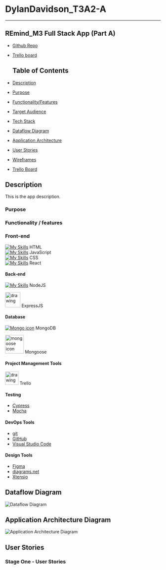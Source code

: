 # DylanDavidson_T3A2-A  
_______________________________________________   
## REmind_M3 Full Stack App (Part A) 
  
- [Github Repo](https://github.com/Cheese-steak-jimmys/REmind_M3-docs)
- [Trello board](https://trello.com/b/ji5PjIUX)  
  
  ## Table of Contents  

- [Description](https://github.com/Cheese-steak-jimmys/REmind_M3-docs#description)
- [Purpose](https://github.com/Cheese-steak-jimmys/REmind_M3-docs#purpose)
- [Functionality/Features](https://github.com/Cheese-steak-jimmys/REmind_M3-docs#functionality--features)
- [Target Audience](https://github.com/Cheese-steak-jimmys/REmind_M3-docs#target-audience)
- [Tech Stack](https://github.com/Cheese-steak-jimmys/REmind_M3-docs#tech-stack)
- [Dataflow Diagram](https://github.com/Cheese-steak-jimmys/REmind_M3-docs#dataflow-diagram)
- [Application Architecture](https://github.com/Cheese-steak-jimmys/REmind_M3-docs#application-architecture-diagram)
- [User Stories](https://github.com/Cheese-steak-jimmys/REmind_M3-docs#user-stories)
- [Wireframes](https://github.com/Cheese-steak-jimmys/REmind_M3-docs#wireframes)
- [Trello Board](https://github.com/Cheese-steak-jimmys/REmind_M3-docs#trello-board)  

## Description
This is the app description.  
  
### Purpose  
  
### Functionality / features
  
### **Front-end**     
  
[![My Skills](https://skills.thijs.gg/icons?i=html)](https://skills.thijs.gg)  HTML  
[![My Skills](https://skills.thijs.gg/icons?i=js)](https://skills.thijs.gg) JavaScript  
[![My Skills](https://skills.thijs.gg/icons?i=css)](https://skills.thijs.gg) CSS  
[![My Skills](https://skills.thijs.gg/icons?i=react)](https://skills.thijs.gg) React
  
#### **Back-end**   
 
[![My Skills](https://skills.thijs.gg/icons?i=nodejs)](https://skills.thijs.gg) NodeJS  
  
<img src="https://ajeetchaulagain.com/static/7cb4af597964b0911fe71cb2f8148d64/87351/express-js.png" alt="drawing" width="49"/>  ExpressJS  
  
#### **Database**

[![Mongo icon](https://skills.thijs.gg/icons?i=mongo)](https://skills.thijs.gg) MongoDB  
  
<img src="https://camo.githubusercontent.com/55c96f41fc5dba5af624827c4205fdb469978360e0554d081b71cab80d0b2e1d/687474703a2f2f7777772e6572696b61736c616e642e636f6d2f7374617469632f696d616765732f6d6f6e676f6f73652e706e67" alt="mongoose icon" width="60" border-radius=""/> Mongoose

  
#### **Project Management Tools**  
<img src="https://d33wubrfki0l68.cloudfront.net/96c17da373ab36f886cfc255d2de340a476c3b49/eb40a/assets/images/tool-icons/trello.png" alt="drawing" width="43"/> Trello  
  
#### **Testing**  
  
- [Cypress](https://www.cypress.io/)
- [Mocha](https://mochajs.org/)

#### **DevOps Tools**

- [git](https://git-scm.com/)
- [GitHub](https://github.com/)
- [Visual Studio Code](https://code.visualstudio.com/)

#### Design Tools

- [Figma](https://www.figma.com/)
- [diagrams.net](https://app.diagrams.net/)
- [Xtensio](https://xtensio.com/)

## Dataflow Diagram

![Dataflow Diagram](./docs/dataflowDiagram/dataflowDiagram.PNG)

## Application Architecture Diagram

![Application Architecture Diagram](./docs/applicationArchitecture/architecture-diagram.PNG)

## User Stories

### **Stage One** - User Stories  
  

